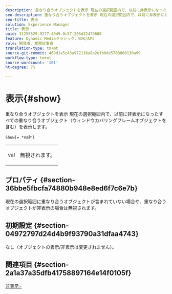 ```yaml
---
description: 重なり合うオブジェクトを表示 現在の選択範囲内で、以前に非表示になったすべての重なり合うオブジェクト（ウィンドウカバリングフレームオブジェクトを含む）を表示します。
seo-description: 重なり合うオブジェクトを表示 現在の選択範囲内で、以前に非表示になったすべての重なり合うオブジェクト（ウィンドウカバリングフレームオブジェクトを含む）を表示します。
seo-title: 表示
solution: Experience Manager
title: 表示
uuid: 31255529-9277-40d9-9c57-205d22479600
feature: Dynamic Mediaクラシック，SDK/API
role: 開発者、業務従事者
translation-type: tm+mt
source-git-commit: 469d1a5c43a972116a8a2efb0de5708800130a99
workflow-type: tm+mt
source-wordcount: '101'
ht-degree: 7%

---
```



# 表示{#show}

重なり合うオブジェクトを表示 現在の選択範囲内で、以前に非表示になったすべての重なり合うオブジェクト（ウィンドウカバリングフレームオブジェクトを含む）を表示します。

`Show[= *`val`*]`

<table id="simpletable_88D25B9C8E0A47EF90C8ABEBDE777183"> 
 <tr class="strow"> 
  <td class="stentry"> <p><span class="varname"> val</span> </p> </td> 
  <td class="stentry"> <p>無視されます。 </p></td> 
 </tr> 
</table>

## プロパティ {#section-36bbe5fbcfa74880b948e8ed6f7c6e7b}

現在の選択範囲に重なり合うオブジェクトが含まれていない場合や、重なり合うオブジェクトが非表示の場合は無視されます。

## 初期設定 {#section-04972797d24d4b9f93790a31dfaa4743}

なし（オブジェクトの表示/非表示は変更されません）。

## 関連項目 {#section-2a1a37a35dfb41758897164e14f0105f}

[非表示=](../../../../../ir-api/http-protocol/image-rendering-api-ref/c-ir-http-protocol-ref/c-ir-http-protocol-command-reference/r-ir-hide.md#reference-681b9782f90a45b18ed50292ab2c096c)
